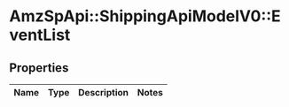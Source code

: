 # AmzSpApi::ShippingApiModelV0::EventList

## Properties
Name | Type | Description | Notes
------------ | ------------- | ------------- | -------------


